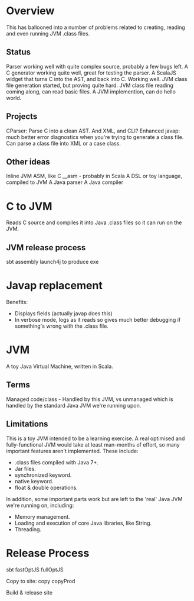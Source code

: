 # Overview
This has ballooned into a number of problems related to creating, reading and even running JVM .class files.

## Status
Parser working well with quite complex source, probably a few bugs left.
A C generator working quite well, great for testing the parser.
A ScalaJS widget that turns C into the AST, and back into C.  Working well.
JVM class file generation started, but proving quite hard.
JVM class file reading coming along, can read basic files.
A JVM implemention, can do hello world.

## Projects
CParser: Parse C into a clean AST. And XML, and CLI?
Enhanced javap: much better error diagnostics when you're trying to generate a class file.  Can parse a class file into XML or a case class.

## Other ideas
Inline JVM ASM, like C __asm - probably in Scala
A DSL or toy language, compiled to JVM
A Java parser
A Java compiler

# C to JVM
Reads C source and compiles it into Java .class files so it can run on the JVM.

## JVM release process
sbt assembly
launch4j to produce exe

# Javap replacement
Benefits:
* Displays fields (actually javap does this)
* In verbose mode, logs as it reads so gives much better debugging if something's wrong with the .class file.

# JVM
A toy Java Virtual Machine, written in Scala. 

## Terms
Managed code/class - Handled by this JVM, vs unmanaged which is handled by the standard Java JVM we're running upon.

## Limitations
This is a toy JVM intended to be a learning exercise.  A real optimised and fully-functional JVM would take at least man-months of effort, so many important features aren't implemented.  These include: 

* .class files compiled with Java 7+.
* Jar files.
* synchronized keyword.
* native keyword.
* float & double operations.

In addition, some important parts work but are left to the 'real' Java JVM we're running on, including:

* Memory management.
* Loading and execution of core Java libraries, like String.
* Threading.


Release Process
===============
sbt
fastOptJS
fullOptJS

Copy to site:
copy
copyProd

Build & release site
